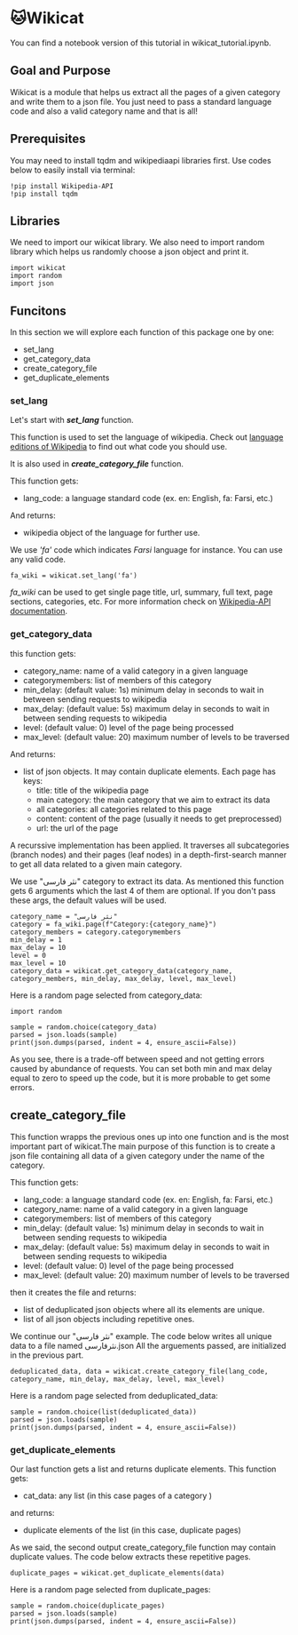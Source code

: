 # 🐱Wikicat

You can find a notebook version of this tutorial in wikicat_tutorial.ipynb.

## Goal and Purpose
Wikicat is a module that helps us extract all the pages of a given category and write them to a json file. You just need to pass a standard language code and also a valid category name and that is all!

## Prerequisites
You may need to install tqdm and wikipediaapi libraries first.
Use codes below to easily install via terminal:
```
!pip install Wikipedia-API
!pip install tqdm
```
## Libraries
We need to import our wikicat library.
We also need to import random library which helps us randomly choose a json object and print it.


```
import wikicat
import random
import json
```

## Funcitons
In this section we will explore each function of this package one by one:
*   set_lang
*   get_category_data
*   create_category_file
*   get_duplicate_elements

### set_lang
Let's start with ***set_lang*** function.

This function is used to set the language of wikipedia.
Check out [language editions of Wikipedia](https://en.wikipedia.org/wiki/List_of_Wikipedias) to find out what code you should use. 

It is also used in ***create_category_file*** function.

This function gets:
    
*   lang_code: a language standard code (ex. en: English, fa: Farsi, etc.)

And returns:

*   wikipedia object of the language for further use.

We use *'fa'* code which indicates *Farsi* language for instance. You can use any valid code.


```
fa_wiki = wikicat.set_lang('fa')
```
*fa_wiki* can be used to get single page title, url, summary, full text, page sections, categories, etc.
For more information check on [Wikipedia-API documentation](https://pypi.org/project/Wikipedia-API/).

### get_category_data
this function gets:


*   category_name: name of a valid category in a given language
*   categorymembers: list of members of this category
*   min_delay: (default value: 1s) minimum delay in seconds to wait in between sending requests to wikipedia
*   max_delay: (default value: 5s) maximum delay in seconds to wait in between sending requests to wikipedia
*  level: (default value: 0) level of the page being processed
*  max_level: (default value: 20) maximum number of levels to be traversed

And returns:
*  list of json objects. It may contain duplicate elements. Each page has keys:
    - title: title of the wikipedia page
    - main category: the main category that we aim to extract its data
    - all categories: all categories related to this page
    - content: content of the page (usually it needs to get preprocessed)
    - url: the url of the page

A recurssive implementation has been applied. 
It traverses all subcategories (branch nodes) 
and their pages (leaf nodes) in a depth-first-search manner to get all data related to a given main category.

We use "نثر فارسی" category to extract its data.
As mentioned this function gets 6 arguments which the last 4 of them are optional. If you don't pass these args, the default values will be used.
```
category_name = "نثر فارسی"
category = fa_wiki.page(f"Category:{category_name}")
category_members = category.categorymembers
min_delay = 1
max_delay = 10
level = 0
max_level = 10
category_data = wikicat.get_category_data(category_name, category_members, min_delay, max_delay, level, max_level)
```
Here is a random page selected from category_data:


```
import random

sample = random.choice(category_data)
parsed = json.loads(sample)
print(json.dumps(parsed, indent = 4, ensure_ascii=False))
```



As you see, there is a trade-off between speed and not getting errors caused by abundance of requests. You can set both min and max delay equal to zero to speed up the code, but it is more probable to get some errors.

## create_category_file
This function wrapps the previous ones up into one function and is the most important part of wikicat.The main purpose of this function is to create a json file containing all data of a given category under the name of the category.

This function gets:
*   lang_code: a language standard code (ex. en: English, fa: Farsi, etc.)
*   category_name: name of a valid category in a given language
*   categorymembers: list of members of this category
*   min_delay: (default value: 1s) minimum delay in seconds to wait in between sending requests to wikipedia
*   max_delay: (default value: 5s) maximum delay in seconds to wait in between sending requests to wikipedia
*  level: (default value: 0) level of the page being processed
*  max_level: (default value: 20) maximum number of levels to be traversed

then it creates the file and returns:
*  list of deduplicated json objects where all its elements are unique.
*  list of all json objects including repetitive ones.

We continue our "نثر فارسی" example. The code below writes all unique data to a file named نثرفارسی.json 
All the arguements passed, are initialized in the previous part.
```
deduplicated_data, data = wikicat.create_category_file(lang_code, category_name, min_delay, max_delay, level, max_level)
```
Here is a random page selected from deduplicated_data:


```
sample = random.choice(list(deduplicated_data))
parsed = json.loads(sample)
print(json.dumps(parsed, indent = 4, ensure_ascii=False))
```

### get_duplicate_elements
Our last function gets a list and returns duplicate elements.
This function gets:
*  cat_data: any list (in this case pages of a category )

and  returns:
*  duplicate elements of the list (in this case, duplicate pages)

As we said, the second output create_category_file function may contain duplicate values. The code below extracts these repetitive pages.
```
duplicate_pages = wikicat.get_duplicate_elements(data)
```

Here is a random page selected from duplicate_pages:
```
sample = random.choice(duplicate_pages)
parsed = json.loads(sample)
print(json.dumps(parsed, indent = 4, ensure_ascii=False))
```
